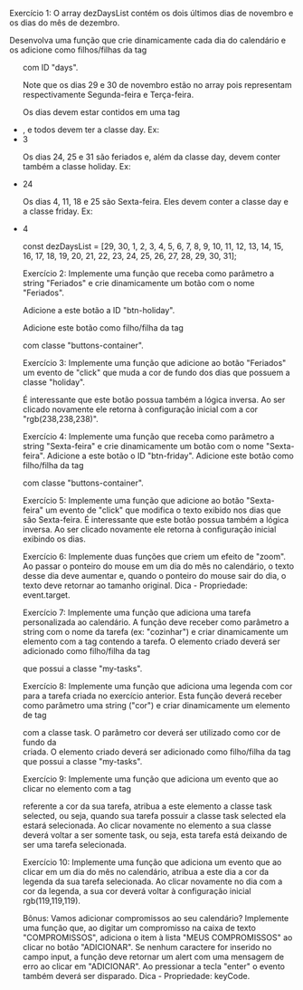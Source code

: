 Exercício 1:
O array dezDaysList contém os dois últimos dias de novembro e os dias do mês de dezembro.

Desenvolva uma função que crie dinamicamente cada dia do calendário e os adicione como filhos/filhas da tag <ul> com ID "days". 

Note que os dias 29 e 30 de novembro estão no array pois representam respectivamente Segunda-feira e Terça-feira.

Os dias devem estar contidos em uma tag <li>, e todos devem ter a classe day. Ex: <li class="day">3</li>

Os dias 24, 25 e 31 são feriados e, além da classe day, devem conter também a classe holiday. Ex: <li class="day holiday">24</li>

Os dias 4, 11, 18 e 25 são Sexta-feira. Eles devem conter a classe day e a classe friday. 
Ex: <li class="day friday">4</li>

const dezDaysList = [29, 30, 1, 2, 3, 4, 5, 6, 7, 8, 9, 10, 11, 12, 13, 14, 15, 16, 17, 18, 19, 20, 21, 22, 23, 24, 25, 26, 27, 28, 29, 30, 31];

Exercício 2:
Implemente uma função que receba como parâmetro a string "Feriados" e crie dinamicamente um botão com o nome "Feriados".

Adicione a este botão a ID "btn-holiday".

Adicione este botão como filho/filha da tag <div> com classe "buttons-container".

Exercício 3:
Implemente uma função que adicione ao botão "Feriados" um evento de "click" que muda a cor de fundo dos dias que possuem a classe "holiday".

É interessante que este botão possua também a lógica inversa. Ao ser clicado novamente ele retorna à configuração inicial com a cor "rgb(238,238,238)".

Exercício 4:
Implemente uma função que receba como parâmetro a string "Sexta-feira" e crie dinamicamente um botão com o nome "Sexta-feira".
Adicione a este botão o ID "btn-friday".
Adicione este botão como filho/filha da tag <div> com classe "buttons-container".

Exercício 5:
Implemente uma função que adicione ao botão "Sexta-feira" um evento de "click" que modifica o texto exibido nos dias que são Sexta-feira.
É interessante que este botão possua também a lógica inversa. Ao ser clicado novamente ele retorna à configuração inicial exibindo os dias.

Exercício 6:
Implemente duas funções que criem um efeito de "zoom". Ao passar o ponteiro do mouse em um dia do mês no calendário, o texto desse dia deve aumentar e, quando o ponteiro do mouse sair do dia, o texto deve retornar ao tamanho original.
Dica - Propriedade: event.target.

Exercício 7:
Implemente uma função que adiciona uma tarefa personalizada ao calendário. A função deve receber como parâmetro a string com o nome da tarefa (ex: "cozinhar") e criar dinamicamente um elemento com a tag <span> contendo a tarefa.
O elemento criado deverá ser adicionado como filho/filha da tag <div> que possui a classe "my-tasks".

Exercício 8:
Implemente uma função que adiciona uma legenda com cor para a tarefa criada no exercício anterior. Esta função deverá receber como parâmetro uma string ("cor") e criar dinamicamente um elemento de tag <div> com a classe task.
O parâmetro cor deverá ser utilizado como cor de fundo da <div> criada.
O elemento criado deverá ser adicionado como filho/filha da tag <div> que possui a classe "my-tasks".

Exercício 9:
Implemente uma função que adiciona um evento que ao clicar no elemento com a tag <div> referente a cor da sua tarefa, atribua a este elemento a classe task selected, ou seja, quando sua tarefa possuir a classe task selected ela estará selecionada.
Ao clicar novamente no elemento a sua classe deverá voltar a ser somente task, ou seja, esta tarefa está deixando de ser uma tarefa selecionada.

Exercício 10:
Implemente uma função que adiciona um evento que ao clicar em um dia do mês no calendário, atribua a este dia a cor da legenda da sua tarefa selecionada.
Ao clicar novamente no dia com a cor da legenda, a sua cor deverá voltar à configuração inicial rgb(119,119,119).

Bônus:
Vamos adicionar compromissos ao seu calendário? Implemente uma função que, ao digitar um compromisso na caixa de texto "COMPROMISSOS", adiciona o item à lista "MEUS COMPROMISSOS" ao clicar no botão "ADICIONAR".
Se nenhum caractere for inserido no campo input, a função deve retornar um alert com uma mensagem de erro ao clicar em "ADICIONAR".
Ao pressionar a tecla "enter" o evento também deverá ser disparado.
Dica - Propriedade: keyCode.
